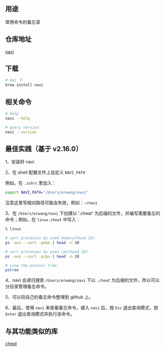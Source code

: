 ## 用途

常用命令的备忘录

## 仓库地址

[navi](https://github.com/denisidoro/navi)

## 下载

```bash
# mac 下
brew install navi
```

## 相关命令

```bash
# help 
navi --help

# query version
navi --version
```

## 最佳实践（基于 v2.16.0）

1、安装好 navi

2、在 shell 配置文件上自定义 `NAVI_PATH`  

例如，在 `.zshrc` 里加入：

```bash
export NAVI_PATH="/Users/erwang/navi"
```

注意这里写相对路径可能会失效，例如：`~/navi`

3、在 `/Users/erwang/navi` 下创建以 '.cheat' 为后缀的文件，并编写需要备忘的命令；例如，在 `linux.cheat` 中写入：

```bash
% linux

# sort processes by used memory(head 10)
ps -aux --sort -pmem | head -n 10

# sort processes by used cpu(head 10)
ps -aux --sort -pcpu | head -n 10

# view the process tree
pstree
```

4、navi 会递归搜索 `/Users/erwang/navi` 下以 `.cheat` 为后缀的文件，所以可以分目录管理备忘命令。

5、可以将自己的备忘命令整理到 github 上。

6、最后，使用 `navi` 来查看备忘命令。键入 `navi` 后，按 `Esc` 退出查询模式，按 `Enter` 退出查询模式并执行该命令。

## 与其功能类似的库

[cheat](https://github.com/cheat/cheat)
